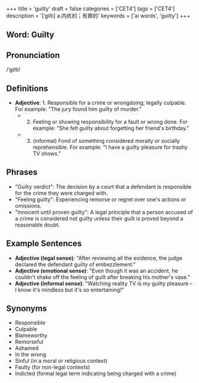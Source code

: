 +++
title = 'guilty'
draft = false
categories = ['CET4']
tags = ['CET4']
description = '[ˈgilti] a.内疚的；有罪的'
keywords = ['ai words', 'guilty']
+++

## Word: Guilty

## Pronunciation
/ˈɡɪlti/

## Definitions
- **Adjective**: 1. Responsible for a crime or wrongdoing; legally culpable. For example: "The jury found him guilty of murder."
   - 2. Feeling or showing responsibility for a fault or wrong done. For example: "She felt guilty about forgetting her friend's birthday."
   - 3. (informal) Fond of something considered morally or socially reprehensible. For example: "I have a guilty pleasure for trashy TV shows."

## Phrases
- "Guilty verdict": The decision by a court that a defendant is responsible for the crime they were charged with.
- "Feeling guilty": Experiencing remorse or regret over one's actions or omissions.
- "Innocent until proven guilty": A legal principle that a person accused of a crime is considered not guilty unless their guilt is proved beyond a reasonable doubt.

## Example Sentences
- **Adjective (legal sense)**: "After reviewing all the evidence, the judge declared the defendant guilty of embezzlement."
- **Adjective (emotional sense)**: "Even though it was an accident, he couldn't shake off the feeling of guilt after breaking his mother's vase."
- **Adjective (informal sense)**: "Watching reality TV is my guilty pleasure – I know it's mindless but it's so entertaining!"

## Synonyms
- Responsible
- Culpable
- Blameworthy
- Remorseful
- Ashamed
- In the wrong
- Sinful (in a moral or religious context)
- Faulty (for non-legal contexts)
- Indicted (formal legal term indicating being charged with a crime)

